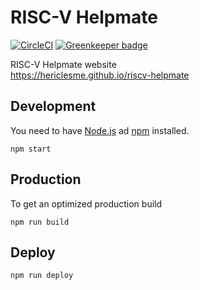 # RISC-V Helpmate

[![CircleCI](https://circleci.com/gh/hericlesme/riscv-helpmate.svg?style=svg)](https://circleci.com/gh/hericlesme/riscv-helpmate)
[![Greenkeeper badge](https://badges.greenkeeper.io/hericlesme/riscv-helpmate.svg)](https://greenkeeper.io/)

RISC-V Helpmate website  
https://hericlesme.github.io/riscv-helpmate

## Development

You need to have [Node.js](https://nodejs.org) ad [npm](https://www.npmjs.com/) installed.


```
npm start
```

## Production

To get an optimized production build
```
npm run build
```

## Deploy

```
npm run deploy
```
